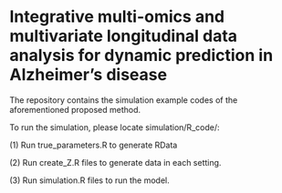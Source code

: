 # Integrative multi-omics and multivariate longitudinal data analysis for dynamic prediction in Alzheimer’s disease
The repository contains the simulation example codes of the aforementioned proposed method.

To run the simulation, please locate simulation/R_code/: 

(1) Run true_parameters.R to generate RData

(2) Run create_Z.R files to generate data in each setting.

(3) Run simulation.R files to run the model.

